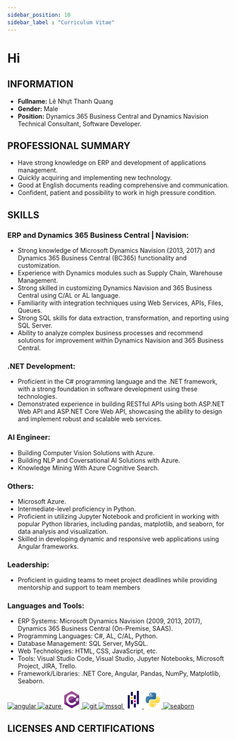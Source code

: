 ```yaml
---
sidebar_position: 10
sidebar_label : "Curriculum Vitae"
---
```


# Hi

## INFORMATION

- **Fullname:**  Lê Nhựt Thanh Quang
- **Gender:**  Male
- **Position:**  Dynamics 365 Business Central and Dynamics Navision Technical Consultant, Software Developer.

## PROFESSIONAL SUMMARY

- Have strong knowledge on ERP and development of applications management.
- Quickly acquiring and implementing new technology.
- Good at English documents reading comprehensive and communication.
- Confident, patient and possibility to work in high pressure condition.

## SKILLS

### ERP and Dynamics 365 Business Central | Navision:

- Strong knowledge of Microsoft Dynamics Navision (2013, 2017) and Dynamics 365 Business Central (BC365) functionality and customization.
- Experience with Dynamics modules such as Supply Chain, Warehouse Management.
- Strong skilled in customizing Dynamics Navision and 365 Business Central using C/AL or AL language.
- Familiarity with integration techniques using Web Services, APIs, Files, Queues.
- Strong SQL skills for data extraction, transformation, and reporting using SQL Server.
- Ability to analyze complex business processes and recommend solutions for improvement within Dynamics Navision and 365 Business Central.

### .NET Development:

- Proficient in the C# programming language and the .NET framework, with a strong foundation in software development using these technologies.
- Demonstrated experience in building RESTful APIs using both ASP.NET Web API and ASP.NET Core Web API, showcasing the ability to design and implement robust and scalable web services.

### AI Engineer:
- Building Computer Vision Solutions with Azure.
- Building NLP and Coversational AI Solutions with Azure.
- Knowledge Mining With Azure Cognitive Search.

### Others:
- Microsoft Azure.
- Intermediate-level proficiency in Python.
- Proficient in utilizing Jupyter Notebook and proficient in working with popular Python libraries, including pandas, matplotlib, and seaborn, for data analysis and visualization.
- Skilled in developing dynamic and responsive web applications using Angular frameworks.

### Leadership:
- Proficient in guiding teams to meet project deadlines while providing mentorship and support to team members

### Languages and Tools:

- ERP Systems: Microsoft Dynamics Navision (2009, 2013, 2017), Dynamics 365 Business Central (On-Premise, SAAS).
- Programming Languages: C#, AL, C/AL, Python.
- Database Management: SQL Server, MySQL.
- Web Technologies: HTML, CSS, JavaScript, etc.
- Tools: Visual Studio Code, Visual Studio, Jupyter Notebooks, Microsoft Project, JIRA, Trello.
- Framework/Libraries: .NET Core, Angular, Pandas, NumPy, Matplotlib, Seaborn.

<p align="left"> <a href="https://angular.io" target="_blank" rel="noreferrer"> <img src="https://angular.io/assets/images/logos/angular/angular.svg" alt="angular" width="40" height="40"/> </a> <a href="https://azure.microsoft.com/en-in/" target="_blank" rel="noreferrer"> <img src="https://www.vectorlogo.zone/logos/microsoft_azure/microsoft_azure-icon.svg" alt="azure" width="40" height="40"/> </a> <a href="https://www.w3schools.com/cs/" target="_blank" rel="noreferrer"> <img src="https://raw.githubusercontent.com/devicons/devicon/master/icons/csharp/csharp-original.svg" alt="csharp" width="40" height="40"/> </a> <a href="https://git-scm.com/" target="_blank" rel="noreferrer"> <img src="https://www.vectorlogo.zone/logos/git-scm/git-scm-icon.svg" alt="git" width="40" height="40"/> </a> <a href="https://www.microsoft.com/en-us/sql-server" target="_blank" rel="noreferrer"> <img src="https://www.svgrepo.com/show/303229/microsoft-sql-server-logo.svg" alt="mssql" width="40" height="40"/> </a> <a href="https://pandas.pydata.org/" target="_blank" rel="noreferrer"> <img src="https://raw.githubusercontent.com/devicons/devicon/2ae2a900d2f041da66e950e4d48052658d850630/icons/pandas/pandas-original.svg" alt="pandas" width="40" height="40"/> </a> <a href="https://www.python.org" target="_blank" rel="noreferrer"> <img src="https://raw.githubusercontent.com/devicons/devicon/master/icons/python/python-original.svg" alt="python" width="40" height="40"/> </a> <a href="https://seaborn.pydata.org/" target="_blank" rel="noreferrer"> <img src="https://seaborn.pydata.org/_images/logo-mark-lightbg.svg" alt="seaborn" width="40" height="40"/> </a> </p>

## LICENSES AND CERTIFICATIONS